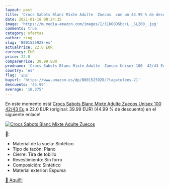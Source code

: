 ```yaml
---
layout: post
title: 'Crocs Sabots Blanc Mixte Adulte  Zuecos  con un 44.99 % de descuento'
date: 2021-01-18 08:24:35
image: 'https://m.media-amazon.com/images/I/31kOODSbc+L._SL200_.jpg'
comments: true
category: ofertas
author: ring
slug: 'B0015259Z8-es'
actualPrice: 22.0 EUR
currency: EUR
price: 22.0
comparePrice: 39.99 EUR
prodname: 'Crocs Sabots Blanc Mixte Adulte  Zuecos Unisex 100  42/43 Eu'
country: 'es'
flag: '🇪🇸'
buyurl: 'https://www.amazon.es/dp/B0015259Z8/?tag=tolees-21'
descuento: '44.99'
average: '18.375'
---
```


En este momento está [Crocs Sabots Blanc Mixte Adulte  Zuecos Unisex 100  42/43 Eu](https://www.amazon.es/dp/B0015259Z8/?tag=tolees-21) a 22.0 EUR (original: 39.99 EUR) (44.99 %  de descuento) en el siguiente enlace!

[![Crocs Sabots Blanc Mixte Adulte  Zuecos ](https://m.media-amazon.com/images/I/31kOODSbc+L._SL200_.jpg)](https://www.amazon.es/dp/B0015259Z8/?tag=tolees-21)

🔎:

- Material de la suela: Sintético
- Tipo de tacón: Plano
- Cierre: Tira de tobillo
- Revestimiento: Sin forro
- Composición: Sintético
- Material exterior: Espuma

[🛒 Aquí!!!](https://www.amazon.es/dp/B0015259Z8/?tag=tolees-21)
